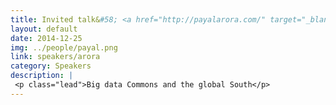 ```yaml
---
title: Invited talk&#58; <a href="http://payalarora.com/" target="_blank">Payal Arora</a>
layout: default
date: 2014-12-25
img: ../people/payal.png
link: speakers/arora
category: Speakers
description: |
 <p class="lead">Big data Commons and the global South</p>
---
```


